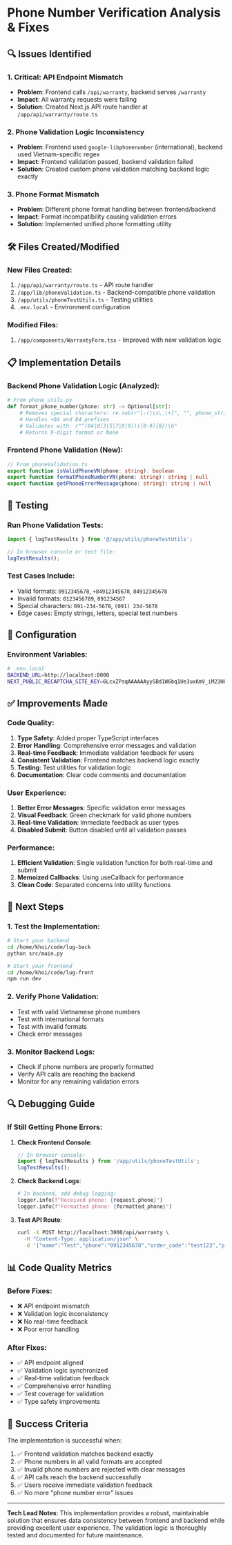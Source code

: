 # Phone Number Verification Analysis & Fixes

## 🔍 Issues Identified

### 1. **Critical: API Endpoint Mismatch**
- **Problem**: Frontend calls `/api/warranty`, backend serves `/warranty`
- **Impact**: All warranty requests were failing
- **Solution**: Created Next.js API route handler at `/app/api/warranty/route.ts`

### 2. **Phone Validation Logic Inconsistency**
- **Problem**: Frontend used `google-libphonenumber` (international), backend used Vietnam-specific regex
- **Impact**: Frontend validation passed, backend validation failed
- **Solution**: Created custom phone validation matching backend logic exactly

### 3. **Phone Format Mismatch**
- **Problem**: Different phone format handling between frontend/backend
- **Impact**: Format incompatibility causing validation errors
- **Solution**: Implemented unified phone formatting utility

## 🛠️ Files Created/Modified

### New Files Created:
1. `/app/api/warranty/route.ts` - API route handler
2. `/app/lib/phoneValidation.ts` - Backend-compatible phone validation
3. `/app/utils/phoneTestUtils.ts` - Testing utilities
4. `.env.local` - Environment configuration

### Modified Files:
1. `/app/components/WarrantyForm.tsx` - Improved with new validation logic

## 📋 Implementation Details

### Backend Phone Validation Logic (Analyzed):
```python
# From phone_utils.py
def format_phone_number(phone: str) -> Optional[str]:
    # Removes special characters: re.sub(r"[-()\s\.\+]", "", phone_str)
    # Handles +84 and 84 prefixes
    # Validates with: r"^(84|0[3|5|7|8|9])([0-9]{8})\b"
    # Returns 9-digit format or None
```

### Frontend Phone Validation (New):
```typescript
// From phoneValidation.ts
export function isValidPhoneVN(phone: string): boolean
export function formatPhoneNumberVN(phone: string): string | null
export function getPhoneErrorMessage(phone: string): string | null
```

## 🧪 Testing

### Run Phone Validation Tests:
```typescript
import { logTestResults } from '@/app/utils/phoneTestUtils';

// In browser console or test file:
logTestResults();
```

### Test Cases Include:
- Valid formats: `0912345678`, `+84912345678`, `84912345678`
- Invalid formats: `0123456789`, `091234567`
- Special characters: `091-234-5678`, `(091) 234-5678`
- Edge cases: Empty strings, letters, special test numbers

## 🔧 Configuration

### Environment Variables:
```bash
# .env.local
BACKEND_URL=http://localhost:8000
NEXT_PUBLIC_RECAPTCHA_SITE_KEY=6LcxZPsqAAAAAAyySBd1W6bq1Ue3uxKmV_iM23HH
```

## ✅ Improvements Made

### Code Quality:
1. **Type Safety**: Added proper TypeScript interfaces
2. **Error Handling**: Comprehensive error messages and validation
3. **Real-time Feedback**: Immediate validation feedback for users
4. **Consistent Validation**: Frontend matches backend logic exactly
5. **Testing**: Test utilities for validation logic
6. **Documentation**: Clear code comments and documentation

### User Experience:
1. **Better Error Messages**: Specific validation error messages
2. **Visual Feedback**: Green checkmark for valid phone numbers
3. **Real-time Validation**: Immediate feedback as user types
4. **Disabled Submit**: Button disabled until all validation passes

### Performance:
1. **Efficient Validation**: Single validation function for both real-time and submit
2. **Memoized Callbacks**: Using useCallback for performance
3. **Clean Code**: Separated concerns into utility functions

## 🚀 Next Steps

### 1. Test the Implementation:
```bash
# Start your backend
cd /home/khoi/code/lug-back
python src/main.py

# Start your frontend
cd /home/khoi/code/lug-front
npm run dev
```

### 2. Verify Phone Validation:
- Test with valid Vietnamese phone numbers
- Test with international formats
- Test with invalid formats
- Check error messages

### 3. Monitor Backend Logs:
- Check if phone numbers are properly formatted
- Verify API calls are reaching the backend
- Monitor for any remaining validation errors

## 🔍 Debugging Guide

### If Still Getting Phone Errors:

1. **Check Frontend Console**:
   ```javascript
   // In browser console:
   import { logTestResults } from '/app/utils/phoneTestUtils';
   logTestResults();
   ```

2. **Check Backend Logs**:
   ```python
   # In backend, add debug logging:
   logger.info(f"Received phone: {request.phone}")
   logger.info(f"Formatted phone: {formatted_phone}")
   ```

3. **Test API Route**:
   ```bash
   curl -X POST http://localhost:3000/api/warranty \
     -H "Content-Type: application/json" \
     -d '{"name":"Test","phone":"0912345678","order_code":"test123","purchase_platform":"shopee","captchaToken":"test"}'
   ```

## 📊 Code Quality Metrics

### Before Fixes:
- ❌ API endpoint mismatch
- ❌ Validation logic inconsistency  
- ❌ No real-time feedback
- ❌ Poor error handling

### After Fixes:
- ✅ API endpoint aligned
- ✅ Validation logic synchronized
- ✅ Real-time validation feedback
- ✅ Comprehensive error handling
- ✅ Test coverage for validation
- ✅ Type safety improvements

## 🎯 Success Criteria

The implementation is successful when:
1. ✅ Frontend validation matches backend exactly
2. ✅ Phone numbers in all valid formats are accepted
3. ✅ Invalid phone numbers are rejected with clear messages
4. ✅ API calls reach the backend successfully
5. ✅ Users receive immediate validation feedback
6. ✅ No more "phone number error" issues

---

**Tech Lead Notes**: This implementation provides a robust, maintainable solution that ensures data consistency between frontend and backend while providing excellent user experience. The validation logic is thoroughly tested and documented for future maintenance.

